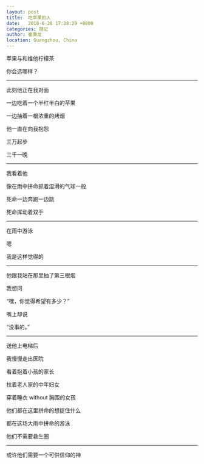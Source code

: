 ```yaml
---
layout: post
title:  吃苹果的人
date:   2018-6-28 17:38:29 +0800
categories: 随记
author: 崔秉龙
location: Guangzhou, China
---
```













苹果与和维他柠檬茶

你会选哪样？

---

此刻他正在我对面

一边吃着一个半红半白的苹果

一边抽着一根浓重的烤烟

他一直在向我抱怨

三万起步

三千一晚

---

我看着他

像在雨中拼命抓着湿滑的气球一般

死命一边奔跑一边跳

死命挥动着双手

---

在雨中游泳

嗯

我是这样觉得的

---

他跟我站在那里抽了第三根烟

我想问

“嘿，你觉得希望有多少？”

嘴上却说

“没事的。”

---

送他上电梯后

我慢慢走出医院

看着抱着小孩的家长

拉着老人家的中年妇女

穿着睡衣 without 胸围的女孩

他们都在这里拼命的想捉住什么

都在这场大雨中拼命的游泳

他们不需要救生圈

---

或许他们需要一个可供信仰的神